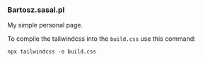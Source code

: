 ### Bartosz.sasal.pl

My simple personal page.

To compile the tailwindcss into the `build.css` use this command:

`npx tailwindcss -o build.css`

